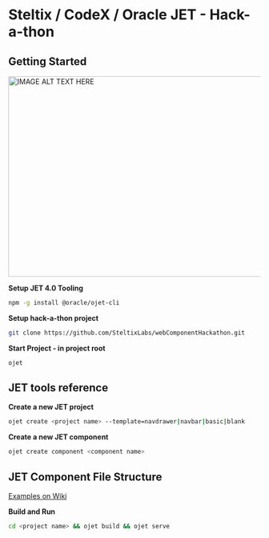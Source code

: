 # Steltix / CodeX / Oracle JET - Hack-a-thon


## Getting Started ##
<a href="http://www.youtube.com/watch?feature=player_embedded&v=CPp6sBeuxQg
" target="_blank"><img src="http://img.youtube.com/vi/CPp6sBeuxQg/0.jpg" 
alt="IMAGE ALT TEXT HERE" width="760" height="400" border="0" /></a>


**Setup JET 4.0 Tooling**
```sh
npm -g install @oracle/ojet-cli
```

**Setup hack-a-thon project**
```sh
git clone https://github.com/SteltixLabs/webComponentHackathon.git
```

**Start Project - in project root**
```sh
ojet
```


## JET tools reference ##
**Create a new JET project**
```sh
ojet create <project name> --template=navdrawer|navbar|basic|blank
```
**Create a new JET component**
```sh
ojet create component <component name> 
```

## JET Component File Structure ##

[Examples on Wiki](https://github.com/SteltixLabs/webComponentHackathon/wiki/JET-Reference)


**Build and Run**
```sh
cd <project name> && ojet build && ojet serve
```














<!-- 

![alt text](http://cdn.app.compendium.com/uploads/user/e7c690e8-6ff9-102a-ac6d-e4aebca50425/f4a5b21d-66fa-4885-92bf-c4e81c06d916/Image/719c7ac35319363570c2eaed0584e9cd/oracle_jet.png "Oracle JET")

![alt text](http://www.projectcodex.co/img/codeX-logo.svg "CodeX")

![alt text](http://zone.steltixlabs.com/images/steltixlabs-black.png "Steltix") -->
